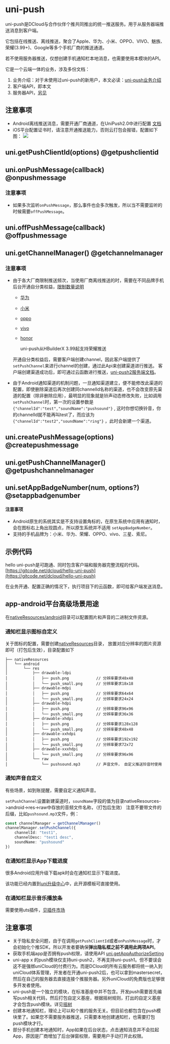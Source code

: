 # uni-push

uni-push是DCloud与合作伙伴个推共同推出的统一推送服务。用于从服务器端推送消息到客户端。

它包括在线推送、离线推送，聚合了Apple、华为、小米、OPPO、VIVO、魅族、荣耀(3.99+)、Google等多个手机厂商的推送通道。

若不使用服务器推送，仅想创建手机通知栏本地消息，也需要使用本模块的API。

它是一个云端一体的业务，涉及多份文档：
1. 业务介绍：对于未使用过uni-push的新用户，本文必读：[uni-push业务介绍](https://uniapp.dcloud.net.cn/unipush-v2.html)
2. 客户端API，即本文
3. 服务器API，[另见](https://doc.dcloud.net.cn/uniCloud/uni-cloud-push/api)

## 注意事项
* Android离线推送消息，需要开通厂商通道，在UniPush2.0中进行配置 [文档](https://uniapp.dcloud.net.cn/unipush-v2.html#%E7%AC%AC%E4%BA%8C%E6%AD%A5-%E9%85%8D%E7%BD%AE)
* iOS平台配置证书时，请注意开通推送能力，否则云打包会报错，配置如下图：
  ![](https://web-ext-storage.dcloud.net.cn/uni-app-x/uni-push/iOS/ios-profile-push-notification.jpg)

## uni.getPushClientId(options) @getpushclientid

<!-- UTSAPIJSON.getPushClientId.description -->

<!-- UTSAPIJSON.getPushClientId.compatibility -->

<!-- UTSAPIJSON.getPushClientId.param -->

<!-- UTSAPIJSON.getPushClientId.returnValue -->

<!-- UTSAPIJSON.getPushClientId.tutorial -->

## uni.onPushMessage(callback) @onpushmessage

<!-- UTSAPIJSON.onPushMessage.description -->

<!-- UTSAPIJSON.onPushMessage.compatibility -->

<!-- UTSAPIJSON.onPushMessage.param -->

<!-- UTSAPIJSON.onPushMessage.returnValue -->

<!-- UTSAPIJSON.onPushMessage.tutorial -->

### 注意事项

* 如果多次监听`onPushMessage`，那么事件也会多次触发，所以当不需要监听的时候需要`offPushMessage`。

## uni.offPushMessage(callback) @offpushmessage

<!-- UTSAPIJSON.offPushMessage.description -->

<!-- UTSAPIJSON.offPushMessage.compatibility -->

<!-- UTSAPIJSON.offPushMessage.param -->

<!-- UTSAPIJSON.offPushMessage.returnValue -->

<!-- UTSAPIJSON.offPushMessage.tutorial -->

## uni.getChannelManager() @getchannelmanager

<!-- UTSAPIJSON.getChannelManager.description -->

<!-- UTSAPIJSON.getChannelManager.compatibility -->

<!-- UTSAPIJSON.getChannelManager.param -->

<!-- UTSAPIJSON.getChannelManager.returnValue -->

<!-- UTSAPIJSON.getChannelManager.tutorial -->

### 注意事项

* 由于各大厂商限制推送频次，当使用厂商离线推送的时，需要在不同品牌手机后台开通自分类权益，[限制数量说明](https://docs.getui.com/getui/mobile/vendor/qps/)
  - [华为](https://developer.huawei.com/consumer/cn/doc/HMSCore-Guides/message-classification-0000001149358835)
  - [小米](https://dev.mi.com/console/doc/detail?pId=2422)
  - [oppo](https://open.oppomobile.com/new/developmentDoc/info?id=11227)
  - [vivo](https://dev.vivo.com.cn/documentCenter/doc/359)
  - [honor](https://developer.hihonor.com/cn/kitdoc?category=%E5%9F%BA%E7%A1%80%E6%9C%8D%E5%8A%A1&kitId=11002&navigation=guides&docId=notification-class.html)

	uni-push从HBuilderX 3.99起支持荣耀推送

  开通自分类权益后，需要客户端创建channel，因此客户端提供了`setPushChannel`来进行channel的创建，通过此Api来创建渠道进行推送。
  客户端创建渠道成功后，即可通过云函数进行推送，[uni-push2服务端文档](https://doc.dcloud.net.cn/uniCloud/uni-cloud-push/api.html)。


* 由于Android通知渠道的机制问题，一旦通知渠道建立，便不能修改此渠道的配置，即使删除渠道后再次创建同channelId名称的渠道，也不会改变原先渠道的配置（除非删除应用），最明显的现象就是铃声动态修改失败，比如调用`setPushChannel`时，第一次的设置参数是`{"channelId":"test","soundName":"pushsound"}` , 这时你想切换铃音，你的channelId就不能再叫test了，而应该为`{"channelId":"test2","soundName":"ring"}` ，此时会新建一个渠道。



## uni.createPushMessage(options) @createpushmessage

<!-- UTSAPIJSON.createPushMessage.description -->

<!-- UTSAPIJSON.createPushMessage.compatibility -->

<!-- UTSAPIJSON.createPushMessage.param -->

<!-- UTSAPIJSON.createPushMessage.returnValue -->

<!-- UTSAPIJSON.createPushMessage.tutorial -->

<!-- UTSAPIJSON.general_type.name -->

<!-- UTSAPIJSON.general_type.param -->

## uni.getPushChannelManager() @getpushchannelmanager

<!-- UTSAPIJSON.getPushChannelManager.description -->

<!-- UTSAPIJSON.getPushChannelManager.compatibility -->

<!-- UTSAPIJSON.getPushChannelManager.param -->

<!-- UTSAPIJSON.getPushChannelManager.returnValue -->

<!-- UTSAPIJSON.getPushChannelManager.example -->

<!-- UTSAPIJSON.getPushChannelManager.tutorial -->

## uni.setAppBadgeNumber(num, options?) @setappbadgenumber

<!-- UTSAPIJSON.setAppBadgeNumber.description -->

<!-- UTSAPIJSON.setAppBadgeNumber.compatibility -->

<!-- UTSAPIJSON.setAppBadgeNumber.param -->

<!-- UTSAPIJSON.setAppBadgeNumber.returnValue -->

<!-- UTSAPIJSON.setAppBadgeNumber.example -->

<!-- UTSAPIJSON.setAppBadgeNumber.tutorial -->

#### 注意事项

- Android原生的系统其实是不支持设置角标的，在原生系统中应用有通知时，会在图标右上角出现圆点，所以原生系统并不适用 `setAppBadgeNumber`。
- 支持的手机品牌为：小米、华为、荣耀、OPPO、vivo、三星、索尼。


<!-- UTSAPIJSON.uni-push.example -->

<!-- UTSAPIJSON.general_type.name -->

<!-- UTSAPIJSON.general_type.param -->

## 示例代码

hello uni-push是可跑通、同时包含客户端和服务器完整流程的代码。[https://gitcode.net/dcloud/hello-uni-push](https://gitcode.net/dcloud/hello-uni-push)

在业务开通、配置正确的情况下，执行项目下的云函数，即可给客户端发送消息。

## app-android平台高级场景用途

在[nativeResources/android](https://uniapp.dcloud.net.cn/tutorial/app-nativeresource-android.html#%E5%BA%94%E7%94%A8%E8%B5%84%E6%BA%90)目录可以配置图片和声音的二进制文件资源。

### 通知栏显示图标自定义
关于图标的配置，需要创建[nativeResources](https://uniapp.dcloud.net.cn/tutorial/app-nativeresource-android.html#%E5%BA%94%E7%94%A8%E8%B5%84%E6%BA%90)目录，
放置对应分辨率的图片资源即可（打包后生效），目录配置如下

```
├── nativeResources
│   └── android
│       └── res
│           ├── drawable-ldpi
│           │   ├── push.png            // 分辨率要求48x48
│           │   └── push_small.png      // 分辨率要求18x18
│           ├── drawable-mdpi
│           │   ├── push.png            // 分辨率要求64x64
│           │   └── push_small.png      // 分辨率要求24x24
│           ├── drawable-hdpi
│           │   ├── push.png            // 分辨率要求96x96
│           │   └── push_small.png      // 分辨率要求36x36
│           ├── drawable-xhdpi
│           │   ├── push.png            // 分辨率要求128x128
│           │   └── push_small.png      // 分辨率要求48x48
│           ├── drawable-xxhdpi
│           │   ├── push.png            // 分辨率要求192x192
│           │   └── push_small.png      // 分辨率要求72x72
│           ├── drawable-xxxhdpi
│           │   └── push_small.png      // 分辨率要求96x96
│           └── raw
│               └── pushsound.mp3       // 声音文件， 自定义推送铃音时使用
```

### 通知声音自定义

有些场景，如到账提醒，需要自定义通知声音。

`setPushChannel`设置新建渠道时，`soundName`字段的值为目录nativeResources->android->res->raw中存放的音频文件名称，（打包后生效）
注意不要带文件的后缀，比如`pushsound.mp3`文件，例：
```ts
const channelManager = getChannelManager()
channelManager.setPushChannel({
	channelId: "test1",
	channelDesc: "test1 desc",
	soundName: "pushsound"
})
```

### 在通知栏显示App下载进度

很多Android应用升级下载apk时会在通知栏显示下载进度。

该功能已经内置到[uni升级中心](https://doc.dcloud.net.cn/uniCloud/upgrade-center.html)中，此开源模板可直接使用。

### 在通知栏显示音乐播放条

需要使用uts插件，[见插件市场](https://ext.dcloud.net.cn/search?q=%E9%80%9A%E7%9F%A5%E6%A0%8F&orderBy=Relevance&uni-appx=1)

## 注意事项

* 关于隐私安全问题，由于在调用`getPushClientId`或者`onPushMessage`时，才会初始化个推SDK，所以开发者要确保**弹出隐私框之前不调用此两项API**。
* 获取手机端app是否拥有push权限，请使用API [uni.getAppAuthorizeSetting](get-app-authorize-setting.md)
* uni-app x 的push模块仅支持uni-push2，不再支持uni-push1。但不要误会这不是强绑uniCloud的付费行为。而是DCloud的所有云服务都将统一纳入到uniCloud体系管理，开发者在开通uni-push2后，也可以拿到mastersecret，然后在自己的服务器去直接连接个推服务器。另外uniCloud的免费版也足够很多开发者使用。
* uni-push是一个独立的模块，在标准基座中并不包含。开发push需要首先编写push相关代码，然后打包自定义基座，根据摇树规则，打出的自定义基座才会包含push模块。详见[摇树](../collocation/manifest-modules.md#treeshaking)
* 创建本地通知栏，理论上可以和个推的服务无关。但目前也都包含在push模块里了。如果您不需要服务器推送，只需要本地创建通知栏，也需要打包push模块才行。
* 部分手机创建本地通知时，App如果在后台状态，点击通知消息并不会拉起App，原因是厂商增加了后台弹窗权限，需要用户手动打开此权限。
